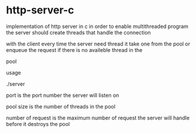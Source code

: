 # http-server-c

implementation of http server in c in order to enable multithreaded program the server should create threads that handle the connection 

with the client every time the server need thread it take one from the pool or enqueue the request if there is no availeble thread in the 

pool

usage

./server <port> <pool-size> <max-number-of-request>

port is the port number the server will listen on

pool size is the number of threads in the pool

number of request is the maximum number of request the server will handle before it destroys the pool
